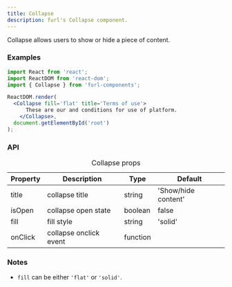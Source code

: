 ```yaml
---
title: Collapse
description: furl's Collapse component.
---
```


Collapse allows users to show or hide a piece of content.

### Examples

<collapseexamples></collapseexamples>

```jsx
import React from 'react';
import ReactDOM from 'react-dom';
import { Collapse } from 'furl-components';

ReactDOM.render(
  <Collapse fill='flat' title='Terms of use'>
      These are our and conditions for use of platform.
    </Collapse>, 
  document.getElementById('root')
);
```

### API

<table>
  <caption>Collapse props</caption>
  <thead>
    <tr>
      <th>Property</th>
      <th colspan="3">Description</th>
      <th>Type</th>
      <th>Default</th>
    </tr>
  </thead>
  <tbody>
    <tr>
      <td class="font-c">title</td>
      <td colspan="3">collapse title</td>
      <td>string</td>
      <td class='font-c'>'Show/hide content'</td>
    </tr>
    <tr>
      <td class="font-c">isOpen</td>
      <td colspan="3">collapse open state</td>
      <td>boolean</td>
      <td class='font-c'>false</td>
    </tr>
    <tr>
      <td class="font-c">fill</td>
      <td colspan="3">fill style</td>
      <td>string</td>
      <td class='font-c'>'solid'</td>
    </tr>
    <tr>
      <td class="font-c">onClick</td>
      <td colspan="3">collapse onclick event</td>
      <td>function</td>
      <td class='font-c'></td>
    </tr>
  </tbody>
</table>

### Notes

* `fill` can be either `'flat'` or `'solid'`.